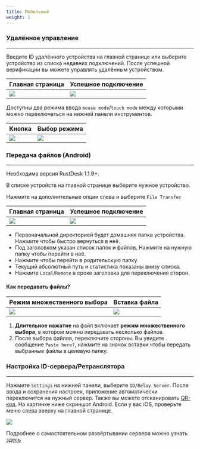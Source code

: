 ```yaml
---
title: Мобильный
weight: 1
---
```


### Удалённое управление
------

Введите ID удалённого устройства на главной странице или выберите устройство из списка недавних подключений.
После успешной верификации вы можете управлять удалённым устройством.

| Главная страница | Успешное подключение |
| --------------- | -------------------------------------------------------- |
| ![](/docs/en/manual/mobile/images/connection_home_en.jpg?width=300px) | ![](/docs/en/manual/mobile/images/connection_en.jpg?width=300px) |


Доступны два режима ввода `mouse mode`/`touch mode` между которыми можно переключаться на нижней панели инструментов.

| Кнопка | Выбор режима |
| --------------- | -------------------------------------------------------- |
| ![](/docs/en/manual/mobile/images/touch_mode_icon_en.png?width=300px) | ![](/docs/en/manual/mobile/images/touch_mode_en.jpg?width=300px) |


### Передача файлов (Android)
------

Необходима версия RustDesk 1.1.9+.

В списке устройств на главной странице выберите нужное устройство.

Нажмите на дополнительные опции слева и выберите `File Transfer`

| Главная страница | Успешное подключение |
| --------------- | -------------------------------------------------------- |
| ![](/docs/en/manual/mobile/images/connection_home_file_en.jpg?width=300px) | ![](/docs/en/manual/mobile/images/file_connection_en.jpg?width=300px) |



- Первоначальной директорией будет домашняя папка устройства. Нажмите <i class="fas fa-home"></i> чтобы быстро вернуться в неё.
- Под заголовком указан список папок и файлов. Нажмите на нужную папку чтобы перейти в неё.
- Нажмите <i class="fas fa-arrow-up"></i> чтобы перейти в родительскую папку.
- Текущий абсолютный путь и статистика показаны внизу списка.
- Нажмите `Local`/`Remote` в сроке заголовка для переключения сторон.


#### **Как передавать файлы?**

| Режим множественного выбора | Вставка файла |
| --------------- | -------------------------------------------------------- |
| ![](/docs/en/manual/mobile/images/file_multi_select_en.jpg?width=300px) | ![](/docs/en/manual/mobile/images/file_copy_en.jpg?width=300px) |

1. **Длительное нажатие** на файл включает **режим множественного выбора**, в котором можно передавать несколько файлов.
2. После выбора файлов, переключите стороны. Вы увидите сообщение `Paste here?`, нажмите на значок вставки чтобы передать выбранные файлы в целевую папку.

### **Настройка ID-сервера/Ретранслятора**
------
Нажмите `Settings` на нижней панели, выберите `ID/Relay Server`.
После ввода и сохранения настроек, приложение автоматически переключится на нужный сервер.
Также вы можете отсканировать [QR-код](https://rustdesk.com/docs/en/self-host/console/images/console-home.png?v2).
На картинке ниже скриншот Android. Если у вас iOS, проверьте меню слева вверху на главной странице.

![](/docs/en/manual/mobile/images/id_setting_en.jpg?width=300px)


Подробнее о самостоятельном развёртывании сервера можно узнать [здесь](/docs/ru/self-host/)

